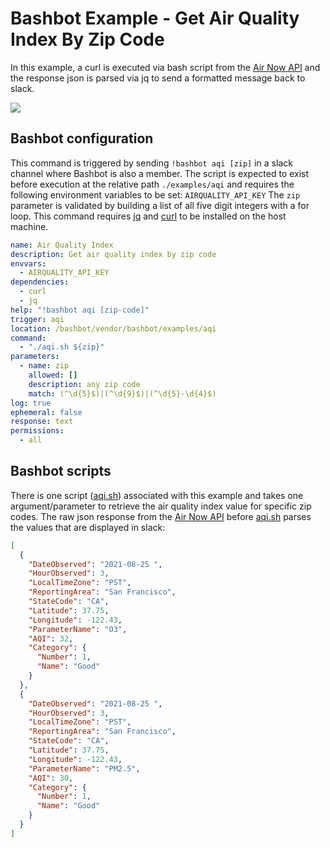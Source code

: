 # Bashbot Example - Get Air Quality Index By Zip Code

In this example, a curl is executed via bash script from the [Air Now API](https://docs.airnowapi.org/) and the response json is parsed via jq to send a formatted message back to slack.

<img src="https://i.imgur.com/YV13qKC.gif" />

## Bashbot configuration

This command is triggered by sending `!bashbot aqi [zip]` in a slack channel where Bashbot is also a member. The script is expected to exist before execution at the relative path `./examples/aqi` and requires the following environment variables to be set: `AIRQUALITY_API_KEY` The `zip` parameter is validated by building a list of all five digit integers with a for loop. This command requires [jq](https://stedolan.github.io/jq/) and [curl](https://curl.se/) to be installed on the host machine.

```yaml
name: Air Quality Index
description: Get air quality index by zip code
envvars:
  - AIRQUALITY_API_KEY
dependencies:
  - curl
  - jq
help: "!bashbot aqi [zip-code]"
trigger: aqi
location: /bashbot/vendor/bashbot/examples/aqi
command:
  - "./aqi.sh ${zip}"
parameters:
  - name: zip
    allowed: []
    description: any zip code
    match: (^\d{5}$)|(^\d{9}$)|(^\d{5}-\d{4}$)
log: true
ephemeral: false
response: text
permissions:
  - all
```

## Bashbot scripts

There is one script ([aqi.sh](aqi.sh)) associated with this example and takes one argument/parameter to retrieve the air quality index value for specific zip codes. The raw json response from the [Air Now API](https://docs.airnowapi.org/) before [aqi.sh](aqi.sh) parses the values that are displayed in slack:

```json
[
  {
    "DateObserved": "2021-08-25 ",
    "HourObserved": 3,
    "LocalTimeZone": "PST",
    "ReportingArea": "San Francisco",
    "StateCode": "CA",
    "Latitude": 37.75,
    "Longitude": -122.43,
    "ParameterName": "O3",
    "AQI": 32,
    "Category": {
      "Number": 1,
      "Name": "Good"
    }
  },
  {
    "DateObserved": "2021-08-25 ",
    "HourObserved": 3,
    "LocalTimeZone": "PST",
    "ReportingArea": "San Francisco",
    "StateCode": "CA",
    "Latitude": 37.75,
    "Longitude": -122.43,
    "ParameterName": "PM2.5",
    "AQI": 30,
    "Category": {
      "Number": 1,
      "Name": "Good"
    }
  }
]
```
